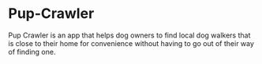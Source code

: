 # Pup-Crawler

Pup Crawler is an app that helps dog owners to find local dog walkers that is close to their home for convenience without having to go out of their way of finding one.